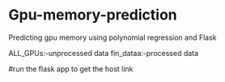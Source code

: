 # Gpu-memory-prediction
Predicting gpu memory using polynomial regression and Flask


ALL_GPUs:-unprocessed data 
fin_dataa:-processed data


#run the flask app to get the host link 
